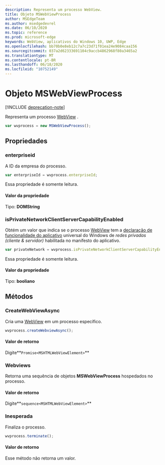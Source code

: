 ```yaml
---
description: Representa um processo WebView.
title: Objeto MSWebViewProcess
author: MSEdgeTeam
ms.author: msedgedevrel
ms.date: 06/10/2020
ms.topic: reference
ms.prod: microsoft-edge
keywords: WebView, aplicativos do Windows 10, UWP, Edge
ms.openlocfilehash: bb70b0e8eb12c7a7c23d71f01ea24e9084caa156
ms.sourcegitcommit: 037a2d62333691104c9accb4862968f80a3465a2
ms.translationtype: MT
ms.contentlocale: pt-BR
ms.lasthandoff: 06/18/2020
ms.locfileid: "10752149"
---
```

# Objeto MSWebViewProcess  

[!INCLUDE [deprecation-note](../includes/deprecation-note.md)]  

Representa um processo [WebView](../webview.md) .  

```javascript
var wvprocess = new MSWebViewProcess();
```  

## Propriedades  

### enterpriseid  

A ID da empresa do processo.  

```js
var enterpriseId = wvprocess.enterpriseId;
```  

Essa propriedade é somente leitura.  

#### Valor da propriedade  

Tipo: **DOMString**  

### isPrivateNetworkClientServerCapabilityEnabled  

Obtém um valor que indica se o processo [WebView](../webview.md) tem a [declaração de funcionalidade do aplicativo](/windows/uwp/packaging/app-capability-declarations) universal do Windows de *redes privadas (cliente & servidor)* habilitada no manifesto do aplicativo.  

```javascript
var privateNetwork = wvprocess.isPrivateNetworkClientServerCapabilityEnabled;
```  

Essa propriedade é somente leitura.  

#### Valor da propriedade  

Tipo: **booliano**  

## Métodos  

### CreateWebViewAsync  

Cria uma [WebView](../webview.md) em um processo específico.  

```javascript
wvprocess.createWebviewAsync();
```  

#### Valor de retorno  

Digite**`Promise<MSHTMLWebViewElement>`**  

### Webviews  

Retorna uma sequência de objetos **MSWebViewProcess** hospedados no processo.  

#### Valor de retorno  

Digite**`sequence<MSHTMLWebViewElement>`**  

### Inesperada  

Finaliza o processo.  

```javascript
wvprocess.terminate();
```  

#### Valor de retorno  

Esse método não retorna um valor.  
